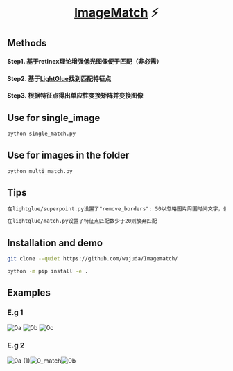 <p align="center">
  <h1 align="center"><ins>ImageMatch</ins> ⚡️

## Methods
#### Step1. 基于retinex理论增强低光图像便于匹配（非必需）
#### Step2. 基于[LightGlue](https://github.com/cvg/LightGlue)找到匹配特征点
#### Step3. 根据特征点得出单应性变换矩阵并变换图像

## Use for single_image
```bash
python single_match.py
```
## Use for images in the folder
```bash
python multi_match.py
```
## Tips
```txt
在lightglue/superpoint.py设置了"remove_borders": 50以忽略图片周围时间文字，但不一定全适用
```
```txt
在lightglue/match.py设置了特征点匹配数少于20则放弃匹配
```

## Installation and demo
```bash
git clone --quiet https://github.com/wajuda/Imagematch/

python -m pip install -e .
```
## Examples

### E.g 1
![0a](https://github.com/wajuda/Imagematch/assets/112617153/b55e8ff5-7d95-4e74-8f7d-cfcba988bc8c)
![0b](https://github.com/wajuda/Imagematch/assets/112617153/5a28cfc9-51ac-40fa-8cfd-d78d29bed627)
![0c](https://github.com/wajuda/Imagematch/assets/112617153/096887dd-1b66-4876-86ee-d93a597dbd7f)

### E.g 2
![0a (1)](https://github.com/wajuda/Imagematch/assets/112617153/62bb7e3c-45c2-4f0d-9387-f140ba47ac1a)![0_match](https://github.com/wajuda/Imagematch/assets/112617153/ba4804f0-dac4-42fe-b60c-0ef964d13f15)![0b](https://github.com/wajuda/Imagematch/assets/112617153/d0ad830b-2666-4f05-af73-fa8b728c5cea)




